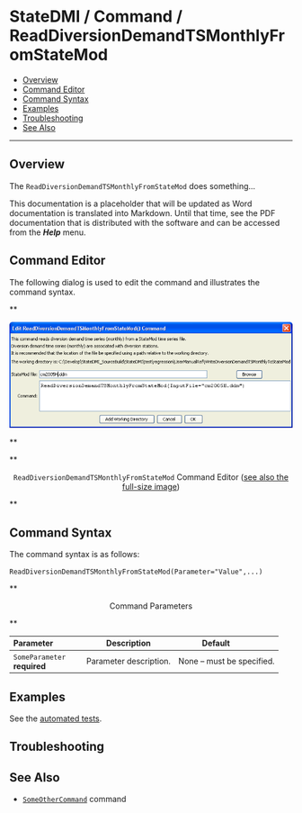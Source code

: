 # StateDMI / Command / ReadDiversionDemandTSMonthlyFromStateMod #

* [Overview](#overview)
* [Command Editor](#command-editor)
* [Command Syntax](#command-syntax)
* [Examples](#examples)
* [Troubleshooting](#troubleshooting)
* [See Also](#see-also)

-------------------------

## Overview ##

The `ReadDiversionDemandTSMonthlyFromStateMod` does something...

This documentation is a placeholder that will be updated as Word documentation is translated into Markdown.
Until that time, see the PDF documentation that is distributed with the software and can be accessed
from the ***Help*** menu.

## Command Editor ##

The following dialog is used to edit the command and illustrates the command syntax.

**<p style="text-align: center;">
![ReadDiversionDemandTSMonthlyFromStateMod](ReadDiversionDemandTSMonthlyFromStateMod.png)
</p>**

**<p style="text-align: center;">
`ReadDiversionDemandTSMonthlyFromStateMod` Command Editor (<a href="../ReadDiversionDemandTSMonthlyFromStateMod.png">see also the full-size image</a>)
</p>**

## Command Syntax ##

The command syntax is as follows:

```text
ReadDiversionDemandTSMonthlyFromStateMod(Parameter="Value",...)
```
**<p style="text-align: center;">
Command Parameters
</p>**

| **Parameter**&nbsp;&nbsp;&nbsp;&nbsp;&nbsp;&nbsp;&nbsp;&nbsp;&nbsp;&nbsp;&nbsp;&nbsp; | **Description** | **Default**&nbsp;&nbsp;&nbsp;&nbsp;&nbsp;&nbsp;&nbsp;&nbsp;&nbsp;&nbsp; |
| --------------|-----------------|----------------- |
|`SomeParameter`<br>**required**|Parameter description.|None – must be specified.|

## Examples ##

See the [automated tests](https://github.com/OpenCDSS/cdss-app-statedmi-test/tree/master/test/regression/commands/ReadDiversionDemandTSMonthlyFromStateMod).

## Troubleshooting ##

## See Also ##

* [`SomeOtherCommand`](../SomeOtherCommand/SomeOtherCommand) command
